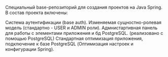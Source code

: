 Специальный base-репозиторий для создания проектов на Java Spring. В состав проекта включены:

Система аутентификации (base auth).
Изменяемая сущностно-ролевая модель (стандартно - USER и ADMIN роли).
Адмнистартивная панель для работы с элементами приложения и бд PostgreSQL. (реализовано с помощью PostgreSQL)
Стандартная оптимизация приложения, подключение к базе PostgreSQL (Оптимизация настроек и конфигурации Spring).
